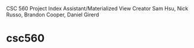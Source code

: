 CSC 560 Project
Index Assistant/Materialized View Creator
Sam Hsu, Nick Russo, Brandon Cooper, Daniel Girerd
# csc560
